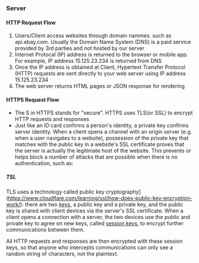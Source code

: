 ### Server
#### HTTP Request Flow
1. Users/Client access websites through domain nammes. such as api.ebay.com. Usually the Domain Name System (DNS) is a paid service provided by 3rd parties and not hosted by our server
2. Internet Protocal (IP) address is returned to the browser or mobile app.  For example, IP address 15.125.23.234 is returned from DNS
3. Once the IP address is obtained at Client, Hypertext Transfer Protocol (HTTP) requests are sent directly to your web server using IP address 15.125.23.234
4. The web server returns HTML pages or JSON response for rendering
#### HTTPS Request Flow
- The S in HTTPS stands for "secure". HTTPS uses TLS(or SSL) to encrypt HTTP requests and responses
- Just like an ID card confirms a person's identity, a private key confirms server identity. When a client opens a channel with an origin server (e.g. when a user navigates to a website), possession of the private key that matches with the public key in a website's SSL certificate proves that the server is actually the legitimate host of the website. This prevents or helps block a number of attacks that are possible when there is no authentication, such as:
##### TSL
TLS uses a technology called  public key cryptography](https://www.cloudflare.com/learning/ssl/how-does-public-key-encryption-work/): there are two  [keys](https://www.cloudflare.com/learning/ssl/what-is-a-cryptographic-key/), a public key and a private key, and the public key is shared with client devices via the server's SSL certificate. When a client opens a connection with a server, the two devices use the public and private key to agree on new keys, called  [session keys](https://www.cloudflare.com/learning/ssl/what-is-a-session-key/), to encrypt further communications between them.

All HTTP requests and responses are then encrypted with these session keys, so that anyone who intercepts communications can only see a random string of characters, not the plaintext.
<!--stackedit_data:
eyJoaXN0b3J5IjpbLTQ1MjU2MDg3LDU5MjA5MDc2NiwxOTM2ND
kyNjcsNzMwOTk4MTE2XX0=
-->